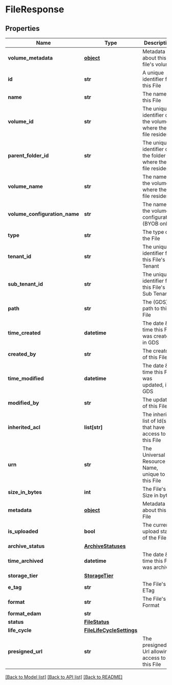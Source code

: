 # FileResponse

## Properties
Name | Type | Description | Notes
------------ | ------------- | ------------- | -------------
**volume_metadata** | [**object**](.md) | Metadata about this file&#39;s volume | [optional] 
**id** | **str** | A unique identifier for this File | [optional] 
**name** | **str** | The name of this File | [optional] 
**volume_id** | **str** | The unique identifier of the volume where the file resides | [optional] 
**parent_folder_id** | **str** | The unique identifier of the folder where the file resides | [optional] 
**volume_name** | **str** | The name of the volume where the file resides | [optional] 
**volume_configuration_name** | **str** | The name of the volume configuration (BYOB only) | [optional] 
**type** | **str** | The type of the File | [optional] 
**tenant_id** | **str** | The unique identifier for this File&#39;s Tenant | [optional] 
**sub_tenant_id** | **str** | The unique identifier for this File&#39;s Sub Tenant | [optional] 
**path** | **str** | The (GDS) path to this File | [optional] 
**time_created** | **datetime** | The date &amp; time this File was created, in GDS | [optional] 
**created_by** | **str** | The creator of this File | [optional] 
**time_modified** | **datetime** | The date &amp; time this File was updated, in GDS | [optional] 
**modified_by** | **str** | The updator of this File | [optional] 
**inherited_acl** | **list[str]** | The inherited list of Id(s) that have access to this File | [optional] 
**urn** | **str** | The Universal Resource Name, unique to this File | [optional] 
**size_in_bytes** | **int** | The File&#39;s Size in bytes | [optional] 
**metadata** | [**object**](.md) | Metadata about this File | [optional] 
**is_uploaded** | **bool** | The current upload state of the File | [optional] 
**archive_status** | [**ArchiveStatuses**](ArchiveStatuses.md) |  | [optional] 
**time_archived** | **datetime** | The date &amp; time this File was archived | [optional] 
**storage_tier** | [**StorageTier**](StorageTier.md) |  | [optional] 
**e_tag** | **str** | The File&#39;s ETag | [optional] 
**format** | **str** | The File&#39;s Format | [optional] 
**format_edam** | **str** |  | [optional] 
**status** | [**FileStatus**](FileStatus.md) |  | [optional] 
**life_cycle** | [**FileLifeCycleSettings**](FileLifeCycleSettings.md) |  | [optional] 
**presigned_url** | **str** | The presigned Url allowing access to this File | [optional] 

[[Back to Model list]](../README.md#documentation-for-models) [[Back to API list]](../README.md#documentation-for-api-endpoints) [[Back to README]](../README.md)


